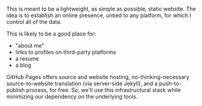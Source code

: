 This is meant to be a lightweight, as simple as possible, static website.  The idea is to establish an online presence, untied to any platform, for which I control all of the data.

This is likely to be a good place for:
* "about me"
* links to profiles on third-party platforms
* a resume
* a blog

GitHub Pages offers source and website hosting, no-thinking-necessary source-to-website translation (via server-side Jekyll), and a push-to-publish process, for free.  So, we'll use this infrastructural stack while minimizing our dependency on the underlying tools.
